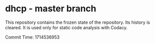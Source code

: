 # dhcp - master branch

This repository contains the frozen state of the repository.
Its history is cleared. It is used only for static code
analysis with Codacy.

Commit Time: 1714536953